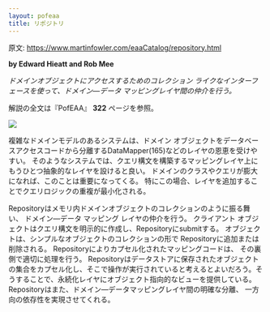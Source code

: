 ```yaml
---
layout: pofeaa
title: リポジトリ
---
```


原文: <https://www.martinfowler.com/eaaCatalog/repository.html>

**by Edward Hieatt and Rob Mee**

*ドメインオブジェクトにアクセスするためのコレクション ライクなインターフェースを使って、ドメイン—データ マッピングレイヤ間の仲介を行う。*

解説の全文は『PofEAA』 **322** ページを参照。

![](https://www.martinfowler.com/eaaCatalog/repositorySketch.gif)

複雑なドメインモデルのあるシステムは、ドメイン オブジェクトをデータベースアクセスコードから分離するDataMapper(165)などのレイヤの恩恵を受けやすい。
そのようなシステムでは、クエリ構文を構築するマッピングレイヤ上にもうひとつ抽象的なレイヤを設けると良い。
ドメインのクラスやクエリが膨大になれば、このことは重要になってくる。
特にこの場合、レイヤを追加することでクエリロジックの重複が最小化される。

Repositoryはメモリ内ドメインオブジェクトのコレクションのように振る舞い、
ドメイン—データ マッピング レイヤの仲介を行う。 クライアント
オブジェクトはクエリ構文を明示的に作成し、Repositoryにsubmitする。
オブジェクトは、シンプルなオブジェクトのコレクションの形で
Repositoryに追加または削除される。
Repositoryによりカプセル化されたマッピングコードは、
その裏側で適切に処理を行う。
Repositoryはデータストアに保存されたオブジェクトの集合をカプセル化し、そこで操作が実行されていると考えるとよいだろう。そうすることで、永続化レイヤにオブジェクト指向的なビューを提供している。
Repositoryはまた、ドメイン—データマッピングレイヤ間の明確な分離、
一方向の依存性を実現させてくれる。
